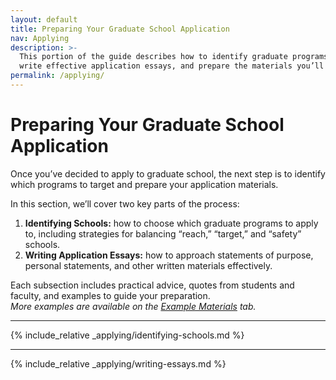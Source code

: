 ```yaml
---
layout: default
title: Preparing Your Graduate School Application
nav: Applying
description: >-
  This portion of the guide describes how to identify graduate programs, 
  write effective application essays, and prepare the materials you’ll need.
permalink: /applying/
---
```


# Preparing Your Graduate School Application

<span class="highlight">Once you’ve decided to apply to graduate school, the next step is 
to identify which programs to target and prepare your application materials.</span>

In this section, we’ll cover two key parts of the process:

1. **Identifying Schools:** how to choose which graduate programs to apply to, 
including strategies for balancing “reach,” “target,” and “safety” schools.  
2. **Writing Application Essays:** how to approach statements of purpose, personal statements, 
and other written materials effectively.

Each subsection includes practical advice, quotes from students and faculty, and examples to guide your preparation.  
*More examples are available on the [Example Materials](exampleMaterials.md) tab.*

---

{% include_relative _applying/identifying-schools.md %}

---

{% include_relative _applying/writing-essays.md %}

